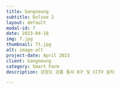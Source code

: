 ```yaml
---
title: Gangneung
subtitle: Dolsoe 2
layout: default
modal-id: 7
date: 2023-04-18
img: 7.jpg
thumbnail: 7t.jpg
alt: image-alt
project-date: April 2023
client: Gangneung
category: Smart Farm
description: 강원도 강름 돌쇠 8구 및 CCTV 설치

---
```

